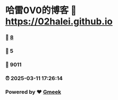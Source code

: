 # 哈雷0V0的博客 :link: https://02halei.github.io 
### :page_facing_up: [8](https://02halei.github.io/tag.html) 
### :speech_balloon: 5 
### :hibiscus: 9011 
### :alarm_clock: 2025-03-11 17:26:14 
### Powered by :heart: [Gmeek](https://github.com/Meekdai/Gmeek)
